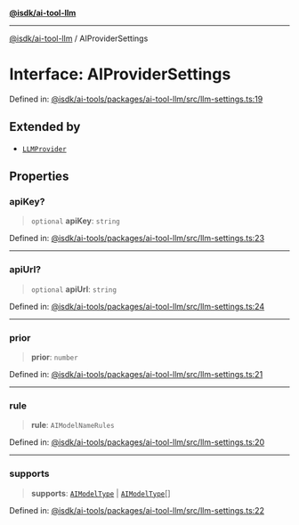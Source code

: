 [**@isdk/ai-tool-llm**](../README.md)

***

[@isdk/ai-tool-llm](../globals.md) / AIProviderSettings

# Interface: AIProviderSettings

Defined in: [@isdk/ai-tools/packages/ai-tool-llm/src/llm-settings.ts:19](https://github.com/isdk/ai-tool-llm.js/blob/d6d9893dfd318ddf757b21ff3f422c985e852178/src/llm-settings.ts#L19)

## Extended by

- [`LLMProvider`](../classes/LLMProvider.md)

## Properties

### apiKey?

> `optional` **apiKey**: `string`

Defined in: [@isdk/ai-tools/packages/ai-tool-llm/src/llm-settings.ts:23](https://github.com/isdk/ai-tool-llm.js/blob/d6d9893dfd318ddf757b21ff3f422c985e852178/src/llm-settings.ts#L23)

***

### apiUrl?

> `optional` **apiUrl**: `string`

Defined in: [@isdk/ai-tools/packages/ai-tool-llm/src/llm-settings.ts:24](https://github.com/isdk/ai-tool-llm.js/blob/d6d9893dfd318ddf757b21ff3f422c985e852178/src/llm-settings.ts#L24)

***

### prior

> **prior**: `number`

Defined in: [@isdk/ai-tools/packages/ai-tool-llm/src/llm-settings.ts:21](https://github.com/isdk/ai-tool-llm.js/blob/d6d9893dfd318ddf757b21ff3f422c985e852178/src/llm-settings.ts#L21)

***

### rule

> **rule**: `AIModelNameRules`

Defined in: [@isdk/ai-tools/packages/ai-tool-llm/src/llm-settings.ts:20](https://github.com/isdk/ai-tool-llm.js/blob/d6d9893dfd318ddf757b21ff3f422c985e852178/src/llm-settings.ts#L20)

***

### supports

> **supports**: [`AIModelType`](../enumerations/AIModelType.md) \| [`AIModelType`](../enumerations/AIModelType.md)[]

Defined in: [@isdk/ai-tools/packages/ai-tool-llm/src/llm-settings.ts:22](https://github.com/isdk/ai-tool-llm.js/blob/d6d9893dfd318ddf757b21ff3f422c985e852178/src/llm-settings.ts#L22)
